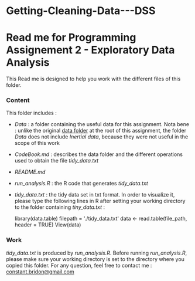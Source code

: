﻿# Getting-Cleaning-Data---DSS
# Read me for Programming Assignement 2 -  Exploratory Data Analysis

This Read me is designed to help you work with the different files of this folder.

### Content
This folder includes :
- *Data* : a folder containing the useful data for this assignment. Nota bene : unlike the original [data folder](https://d396qusza40orc.cloudfront.net/getdata%2Fprojectfiles%2FUCI%20HAR%20Dataset.zip) at the root of this assignment, the folder *Data* does not include *Inertial data*, because they were not useful in the scope of this work
- *CodeBook.md* : describes the data folder and the different operations used to obtain the file *tidy_data.txt*
- *README.md* 
- *run_analysis.R* : the R code that generates *tidy_data.txt*
- *tidy_data.txt* : the tidy data set in txt format. In order to visualize it, please type the following lines in R after setting your working directory to the folder containing *tiny_data.txt* : 


    library(data.table)
    filepath = './tidy_data.txt'
    data <- read.table(file_path, header = TRUE) 
    View(data)
    
### Work
*tidy_data.txt* is produced by *run_analysis.R*. Before running *run_analysis.R*, please make sure your working directory is set to the directory where you copied this folder.
For any question, feel free to contact me : constant.bridon@gmail.com
